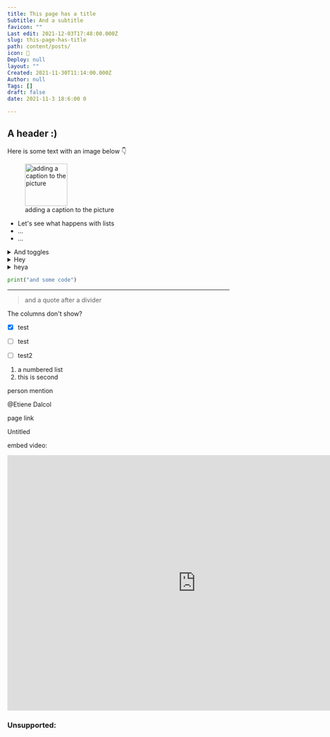```yaml
---
title: This page has a title
Subtitle: And a subtitle
favicon: ""
Last edit: 2021-12-03T17:48:00.000Z
slug: this-page-has-title
path: content/posts/
icon: 🥰
Deploy: null
layout: ""
Created: 2021-11-30T11:14:00.000Z
Author: null
Tags: []
draft: false
date: 2021-11-3 18:6:00 0

---
```



## A header :) 
Here is some text with an image below 👇



<figure class="image">
<img src="https://s3.us-west-2.amazonaws.com/secure.notion-static.com/dfaf50d5-439f-4e58-933f-0d8982555f6d/21.png?X-Amz-Algorithm=AWS4-HMAC-SHA256&X-Amz-Content-Sha256=UNSIGNED-PAYLOAD&X-Amz-Credential=AKIAT73L2G45EIPT3X45%2F20211203%2Fus-west-2%2Fs3%2Faws4_request&X-Amz-Date=20211203T180557Z&X-Amz-Expires=3600&X-Amz-Signature=e9a6c709d921278adcf223f6b90f48fc1dceebee6c114c18ab527fd80c051d08&X-Amz-SignedHeaders=host&x-id=GetObject" alt="adding a caption to the picture" width="96px">
<figcaption>adding a caption to the picture</figcaption>
</figure>

* Let's see what happens with lists
* ...
* ...




<details><summary>And toggles</summary>hey


</details><details><summary>Hey</summary></details><details><summary>heya</summary></details>


```python
print("and some code")
```


---


> and a quote after a divider






The columns don't show?





- [x] test
- [ ] test
- [ ] test2


1. a numbered list
1. this is second


person mention

@Etiene Dalcol 

page link

Untitled 





embed video:

<div class="nast-document">
  <div class="block block--embed ">
  <div style="width: 854px;">
  <div style="position: relative; min-height: 100px; height: 0; padding-bottom: 56.20608899297424%;">
    <iframe src="https://www.youtube.com/embed/PH2tPfJ9ggI?feature=oembed" sandbox="allow-scripts allow-popups allow-forms allow-same-origin" allowfullscreen style="position: absolute; left: 0px; top: 0px; width: 100%; height: 100%; border: none; border-radius: 1px; pointer-events: auto; background-color: rgb(247, 246, 245);"></iframe>
  </div>
</div>
</div>
</div>





### Unsupported:
<!-- This block is not supported by Notion API yet. -->
<!-- This block is not supported by Notion API yet. -->
<!-- This block is not supported by Notion API yet. -->
<!-- This block is not supported by Notion API yet. -->



<div class="nast-document">
  <div class="column_list" style="display: flex; flex-wrap: wrap;">
  <div class="column" style=" width: calc((100% - 46px) * 0.5); word-break: break-word;">
  <div >
  <div class="block block--text ">
  <span style="white-space: pre-wrap;"></span>
</div>
</div><div >
  <div class="block block--text ">
  <span style="white-space: pre-wrap;"></span>
</div>
</div>
</div><div class="column" style="margin-left: 46px; width: calc((100% - 46px) * 0.5); word-break: break-word;">
  <div >
  <div class="block block--text ">
  <span style="white-space: pre-wrap;"></span>
</div>
</div><div >
  <div class="block block--text ">
  <span style="white-space: pre-wrap;"></span>
</div>
</div><div >
  <div class="block block--text ">
  <span style="white-space: pre-wrap;"></span>
</div>
</div>
</div>
</div>
</div>
